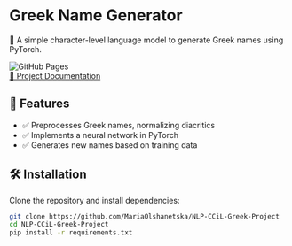 # Greek Name Generator

🚀 A simple character-level language model to generate Greek names using PyTorch.

![GitHub Pages](https://img.shields.io/badge/GitHub-Pages-blue)  
[📖 Project Documentation](https://github.com/MariaOlshanetska/NLP-CCiL-Greek-Project/tree/main/docs)

## 📌 Features
- ✅ Preprocesses Greek names, normalizing diacritics
- ✅ Implements a neural network in PyTorch
- ✅ Generates new names based on training data

## 🛠️ Installation
Clone the repository and install dependencies:
```sh
git clone https://github.com/MariaOlshanetska/NLP-CCiL-Greek-Project
cd NLP-CCiL-Greek-Project
pip install -r requirements.txt

